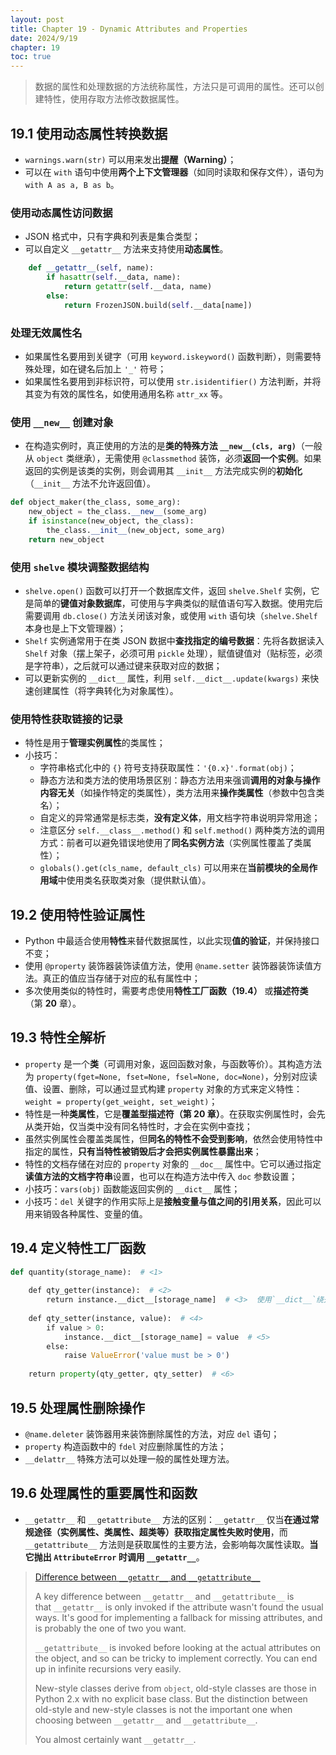 ```yaml
---
layout: post
title: Chapter 19 - Dynamic Attributes and Properties
date: 2024/9/19
chapter: 19
toc: true
---
```


> 数据的属性和处理数据的方法统称属性，方法只是可调用的属性。还可以创建特性，使用存取方法修改数据属性。

## 19.1 使用动态属性转换数据

- `warnings.warn(str)` 可以用来发出**提醒（Warning）**；
- 可以在 `with` 语句中使用**两个上下文管理器**（如同时读取和保存文件），语句为 `with A as a, B as b`。

### 使用动态属性访问数据

- JSON 格式中，只有字典和列表是集合类型；
- 可以自定义 `__getattr__` 方法来支持使用**动态属性**。

```python
    def __getattr__(self, name):
        if hasattr(self.__data, name):
            return getattr(self.__data, name)
        else:
            return FrozenJSON.build(self.__data[name])
```

### 处理无效属性名

- 如果属性名要用到关键字（可用 `keyword.iskeyword()` 函数判断），则需要特殊处理，如在键名后加上 `'_'` 符号；
- 如果属性名要用到非标识符，可以使用 `str.isidentifier()` 方法判断，并将其变为有效的属性名，如使用通用名称 `attr_xx` 等。

### 使用 `__new__` 创建对象

- 在构造实例时，真正使用的方法的是**类的特殊方法 `__new__(cls, arg)`**（一般从 `object` 类继承），无需使用 `@classmethod` 装饰，必须**返回一个实例**。如果返回的实例是该类的实例，则会调用其 `__init__` 方法完成实例的**初始化**（`__init__` 方法不允许返回值）。

```python
def object_maker(the_class, some_arg):
    new_object = the_class.__new__(some_arg)
    if isinstance(new_object, the_class):
        the_class.__init__(new_object, some_arg)
    return new_object
```

### 使用 `shelve` 模块调整数据结构

- `shelve.open()` 函数可以打开一个数据库文件，返回 `shelve.Shelf` 实例，它是简单的**键值对象数据库**，可使用与字典类似的赋值语句写入数据。使用完后需要调用 `db.close()` 方法关闭该对象，或使用 `with` 语句块（`shelve.Shelf` 本身也是上下文管理器）；
- `Shelf` 实例通常用于在类 JSON 数据中**查找指定的编号数据**：先将各数据读入 `Shelf` 对象（摆上架子，必须可用 `pickle` 处理），赋值键值对（贴标签，必须是字符串），之后就可以通过键来获取对应的数据；
- 可以更新实例的 `__dict__` 属性，利用 `self.__dict__.update(kwargs)` 来快速创建属性（将字典转化为对象属性）。

### 使用特性获取链接的记录

- 特性是用于**管理实例属性**的类属性；
- 小技巧：
    - 字符串格式化中的 `{}` 符号支持获取属性：`'{0.x}'.format(obj)`；
    - 静态方法和类方法的使用场景区别：静态方法用来强调**调用的对象与操作内容无关**（如操作特定的类属性），类方法用来**操作类属性**（参数中包含类名）；
    - 自定义的异常通常是标志类，**没有定义体**，用文档字符串说明异常用途；
    - 注意区分 `self.__class__.method()` 和 `self.method()` 两种类方法的调用方式：前者可以避免错误地使用了**同名实例方法**（实例属性覆盖了类属性）；
    - `globals().get(cls_name, default_cls)` 可以用来在**当前模块的全局作用域**中使用类名获取类对象（提供默认值）。

## 19.2 使用特性验证属性

- Python 中最适合使用**特性**来替代数据属性，以此实现**值的验证**，并保持接口不变；
- 使用 `@property` 装饰器装饰读值方法，使用 `@name.setter` 装饰器装饰读值方法。真正的值应当存储于对应的私有属性中；
- 多次使用类似的特性时，需要考虑使用**特性工厂函数（19.4）** 或**描述符类**（第 **20** 章）。

## 19.3 特性全解析

- `property` 是一个**类**（可调用对象，返回函数对象，与函数等价）。其构造方法为 `property(fget=None, fset=None, fsel=None, doc=None)`，分别对应读值、设置、删除，可以通过显式构建 `property` 对象的方式来定义特性：`weight = property(get_weight, set_weight)`；
- 特性是一种**类属性**，它是**覆盖型描述符（第 20 章）**。在获取实例属性时，会先从类开始，仅当类中没有同名特性时，才会在实例中查找；
- 虽然实例属性会覆盖类属性，但**同名的特性不会受到影响**，依然会使用特性中指定的属性，**只有当特性被销毁后才会把实例属性暴露出来**；
- 特性的文档存储在对应的 `property` 对象的 `__doc__` 属性中。它可以通过指定**读值方法的文档字符串**设置，也可以在构造方法中传入 `doc` 参数设置；
- 小技巧：`vars(obj)` 函数能返回实例的 `__dict__` 属性；
- 小技巧：`del` 关键字的作用实际上是**接触变量与值之间的引用关系**，因此可以用来销毁各种属性、变量的值。

## 19.4 定义特性工厂函数

```python
def quantity(storage_name):  # <1>  
  
    def qty_getter(instance):  # <2>  
        return instance.__dict__[storage_name]  # <3>  使用`__dict__`绕开已设置的特性！！
  
    def qty_setter(instance, value):  # <4>  
        if value > 0:  
            instance.__dict__[storage_name] = value  # <5>  
        else:  
            raise ValueError('value must be > 0')  
  
    return property(qty_getter, qty_setter)  # <6>
```

## 19.5 处理属性删除操作

- `@name.deleter` 装饰器用来装饰删除属性的方法，对应 `del` 语句；
- `property` 构造函数中的 `fdel` 对应删除属性的方法；
- `__delattr__` 特殊方法可以处理一般的属性处理方法。

## 19.6 处理属性的重要属性和函数

- `__getattr__` 和 `__getattribute__` 方法的区别：`__getattr__` 仅当**在通过常规途径（实例属性、类属性、超类等）获取指定属性失败时使用**，而 `__getattribute__` 方法则是获取属性的主要方法，会影响每次属性读取。**当它抛出 `AttributeError` 时调用 `__getattr__`**。

> [Difference between `__getattr__` and `__getattribute__`](https://stackoverflow.com/questions/3278077/difference-between-getattr-and-getattribute)
>
> A key difference between `__getattr__` and `__getattribute__` is that `__getattr__` is only invoked if the attribute wasn't found the usual ways. It's good for implementing a fallback for missing attributes, and is probably the one of two you want.
>
> `__getattribute__` is invoked before looking at the actual attributes on the object, and so can be tricky to implement correctly. You can end up in infinite recursions very easily.
>
> New-style classes derive from `object`, old-style classes are those in Python 2.x with no explicit base class. But the distinction between old-style and new-style classes is not the important one when choosing between `__getattr__` and `__getattribute__`.
>
> You almost certainly want `__getattr__`.
